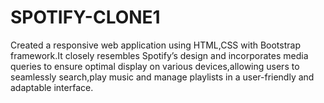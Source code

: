 # SPOTIFY-CLONE1
Created a responsive web application using HTML,CSS with Bootstrap framework.It closely resembles Spotify’s design and incorporates media queries to ensure optimal display on various devices,allowing users to seamlessly search,play music and manage playlists in a user-friendly and adaptable interface.


